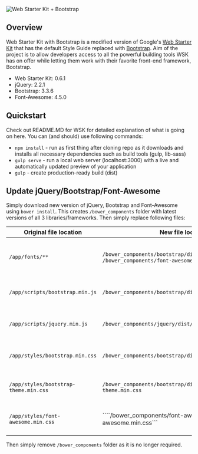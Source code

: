 
![Web Starter Kit + Bootstrap](http://s30.postimg.org/7u2nj3c81/web_starter_kit_bootstrap.png)

## Overview

Web Starter Kit with Bootstrap is a modified version of Google's [Web Starter Kit](https://developers.google.com/web/starter-kit) that has the default Style Guide replaced with [Bootstrap](https://github.com/twbs/bootstrap). Aim of the project is to allow developers access to all the powerful building tools WSK has on offer while letting them work with their favorite front-end framework, Bootstrap.

- Web Starter Kit: 0.6.1
- jQuery: 2.2.1
- Bootstrap: 3.3.6
- Font-Awesome: 4.5.0

## Quickstart

Check out README.MD for WSK for detailed explanation of what is going on here. You can (and should) use following commands:
- ```npm install``` - run as first thing after cloning repo as it downloads and installs all necessary dependencies such as build tools (gulp, lib-sass)
- ```gulp serve``` - run a local web server (localhost:3000) with a live and automatically updated preview of your application
- ```gulp``` - create production-ready build (dist)

## Update jQuery/Bootstrap/Font-Awesome ##

Simply download new version of jQuery, Bootstrap and Font-Awesome using ```bower install```. This creates ```/bower_components``` folder with latest versions of all 3 libraries/frameworks. Then simply replace following files:

| Original file location                    | New file location                                                                              | Comment                                       |
| ----------------------------------------- | ---------------------------------------------------------------------------------------------- | --------------------------------------------- |
| ```/app/fonts/**```                       | ```/bower_components/bootstrap/dist/fonts/**```, ```/bower_components/font-awesome/fonts/**``` | Delete all font files and copy new font files |
| ```/app/scripts/bootstrap.min.js```       | ```/bower_components/bootstrap/dist/js/bootstrap.min.js```                                     | Replace original file with new file            |
| ```/app/scripts/jquery.min.js```          | ```/bower_components/jquery/dist/jquery.min.js```                                              | Replace original file with new file            |
| ```/app/styles/bootstrap.min.css```       | ```/bower_components/bootstrap/dist/css/bootstrap.min.css```                                   | Replace original file with new file            |
| ```/app/styles/bootstrap-theme.min.css``` | ```/bower_components/bootstrap/dist/css/bootstrap-theme.min.css```                             | Replace original file with new file            |
| ```/app/styles/font-awesome.min.css```    | ````/bower_components/font-awesome/css/font-awesome.min.css```                                 | Replace original file with new file            |

Then simply remove ```/bower_components``` folder as it is no longer required.
